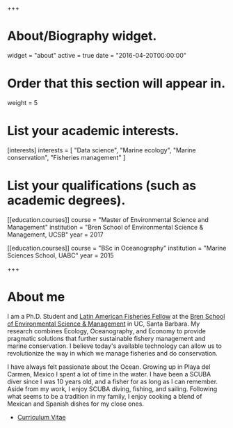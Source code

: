 +++
# About/Biography widget.
widget = "about"
active = true
date = "2016-04-20T00:00:00"

# Order that this section will appear in.
weight = 5

# List your academic interests.
[interests]
  interests = [
    "Data science",
    "Marine ecology",
    "Marine conservation",
    "Fisheries management"
  ]

# List your qualifications (such as academic degrees).
[[education.courses]]
  course = "Master of Environmental Science and Management"
  institution = "Bren School of Environmental Science & Management, UCSB"
  year = 2017

[[education.courses]]
  course = "BSc in Oceanography"
  institution = "Marine Sciences School, UABC"
  year = 2015

 
+++

# About me

I am a Ph.D. Student and [Latin American Fisheries Fellow](http://www.laff.bren.ucsb.edu) at the [Bren School of Environmental Science & Management](bren.ucsb.edu) in UC, Santa Barbara. My research combines Ecology, Oceanography, and Economy to provide pragmatic solutions that further sustainable fishery management and marine conservation. I believe today's available technology can allow us to revolutionize the way in which we manage fisheries and do conservation. 

I have always felt passionate about the Ocean. Growing up in Playa del Carmen, Mexico I spent a lot of time in the water. I have been a SCUBA diver since I was 10 years old, and a fisher for as long as I can remember. Aside from my work, I enjoy SCUBA diving, fishing, and sailing. Following what seems to be a tradition in my family, I enjoy cooking a blend of Mexican and Spanish dishes for my close ones.

- [Curriculum Vitae](./files/CV_VillasenorDerbez.pdf)

